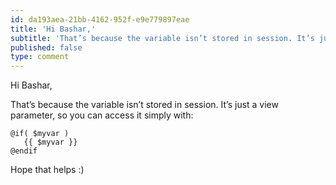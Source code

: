 ```yaml
---
id: da193aea-21bb-4162-952f-e9e779897eae
title: 'Hi Bashar,'
subtitle: 'That’s because the variable isn’t stored in session. It’s just a view parameter, so you can access it simply with:'
published: false
type: comment
---
```




Hi Bashar,

That’s because the variable isn’t stored in session. It’s just a view parameter, so you can access it simply with:

```
@if( $myvar )
   {{ $myvar }}
@endif
```

Hope that helps :)

